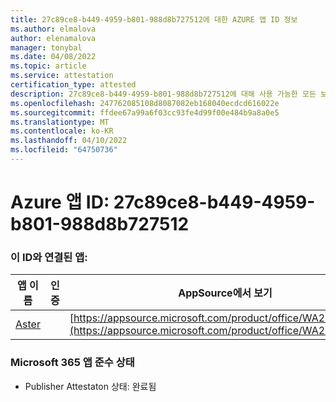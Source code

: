 ```yaml
---
title: 27c89ce8-b449-4959-b801-988d8b727512에 대한 AZURE 앱 ID 정보
ms.author: elmalova
author: elenamalova
manager: tonybal
ms.date: 04/08/2022
ms.topic: article
ms.service: attestation
certification_type: attested
description: 27c89ce8-b449-4959-b801-988d8b727512에 대해 사용 가능한 모든 보안 및 규정 준수 정보입니다.
ms.openlocfilehash: 247762085108d8087082eb168040ecdcd616022e
ms.sourcegitcommit: ffdee67a99a6f03cc93fe4d99f00e484b9a8a0e5
ms.translationtype: MT
ms.contentlocale: ko-KR
ms.lasthandoff: 04/10/2022
ms.locfileid: "64750736"
---
```

# <a name="azure-app-id-27c89ce8-b449-4959-b801-988d8b727512"></a>Azure 앱 ID: 27c89ce8-b449-4959-b801-988d8b727512


### <a name="apps-associated-with-this-id"></a>이 ID와 연결된 앱:
| **앱 이름** | **인증** | **AppSource에서 보기** |
|--------------|---------------|-----------------------|
| [Aster](../forward/WA200002379.md) |  | [https://appsource.microsoft.com/product/office/WA200002379](https://appsource.microsoft.com/product/office/WA200002379) |

### <a name="microsoft-365-app-compliance-status"></a>Microsoft 365 앱 준수 상태
- Publisher Attestaton 상태: 완료됨

